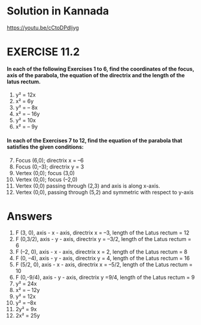 # Solution in Kannada
https://youtu.be/cCtoDPdIjyg

# EXERCISE 11.2
#### In each of the following Exercises 1 to 6, find the coordinates of the focus, axis of the parabola, the equation of the directrix and the length of the latus rectum.
1. y² = 12x 
2. x² = 6y 
3. y² = – 8x
4. x² = – 16y 
5. y² = 10x 
6. x² = – 9y

#### In each of the Exercises 7 to 12, find the equation of the parabola that satisfies the given conditions:

7. Focus (6,0); directrix x = –6 
8. Focus (0,–3); directrix y = 3
9. Vertex (0,0); focus (3,0) 
10. Vertex (0,0); focus (–2,0)
11. Vertex (0,0) passing through (2,3) and axis is along x-axis.
12. Vertex (0,0), passing through (5,2) and symmetric with respect to y-axis

# Answers
1. F (3, 0), axis - x - axis, directrix x = –3, length of the Latus rectum = 12
2. F (0,3/2), axis - y - axis, directrix y = –3/2, length of the Latus rectum = 6
3. F (–2, 0), axis - x - axis, directrix x = 2, length of the Latus rectum = 8
4. F (0, –4), axis - y - axis, directrix y = 4, length of the Latus rectum = 16
5. F (5/2, 0), axis - x - axis, directrix x = –5/2, length of the Latus rectum = 10
6. F (0,-9/4), axis - y - axis, directrix y =9/4, length of the Latus rectum = 9
7. y² = 24x 
8. x² = – 12y 
9. y² = 12x
10. y² = –8x 
11. 2y² = 9x 
12. 2x² = 25y

